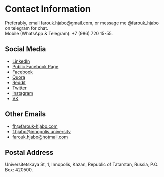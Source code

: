 # Contact Information
Preferably, email [farouk.hjabo@gmail.com](mailto:farouk.hjabo@gmail.com), or message me [@farouk_hjabo](https://t.me/farouk_hjabo) on telegram for chat.  
Mobile (WhatsApp & Telegram): +7 (986) 720 15-55.

## Social Media
- [LinkedIn](https://www.linkedin.com/in/farouk-hjabo/)
- [Public Facebook Page](https://www.facebook.com/fh.public/)
- [Facebook](https://www.facebook.com/farouk.hjabo/)
- [Quora](https://www.quora.com/profile/Farouk-Hjabo/)
- [Reddit](https://www.reddit.com/user/fresher96/)
- [Twitter](https://twitter.com/farouk_hjabo/)
- [Instagram](https://www.instagram.com/farouk.hjabo/)
- [VK](https://vk.com/id575645539/)

## Other Emails
- fh@farouk-hjabo.com
- f.hjabo@innopolis.university
- farouk.hjabo@hotmail.com

## Postal Address
Universitetskaya St, 1, Innopolis, Kazan, Republic of Tatarstan, Russia, P.O. Box: 420500.
